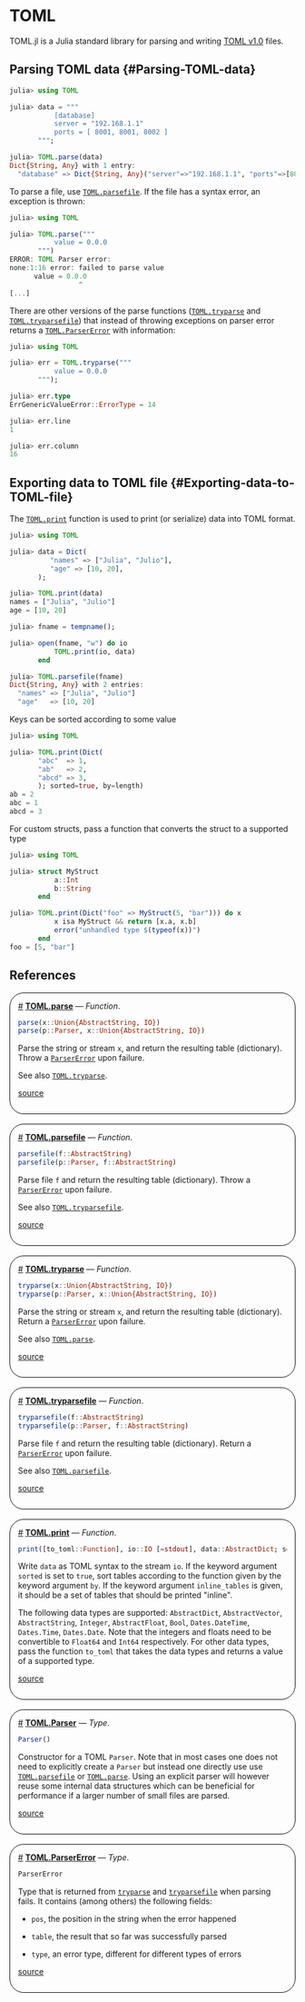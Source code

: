 


# TOML

TOML.jl is a Julia standard library for parsing and writing [TOML v1.0](https://toml.io/en/) files.

## Parsing TOML data {#Parsing-TOML-data}

```julia
julia> using TOML

julia> data = """
           [database]
           server = "192.168.1.1"
           ports = [ 8001, 8001, 8002 ]
       """;

julia> TOML.parse(data)
Dict{String, Any} with 1 entry:
  "database" => Dict{String, Any}("server"=>"192.168.1.1", "ports"=>[8001, 8001…
```


To parse a file, use [`TOML.parsefile`](/stdlib/TOML#TOML.parsefile). If the file has a syntax error, an exception is thrown:

```julia
julia> using TOML

julia> TOML.parse("""
           value = 0.0.0
       """)
ERROR: TOML Parser error:
none:1:16 error: failed to parse value
      value = 0.0.0
                 ^
[...]
```


There are other versions of the parse functions ([`TOML.tryparse`](/stdlib/TOML#TOML.tryparse) and [`TOML.tryparsefile`](/stdlib/TOML#TOML.tryparsefile)) that instead of throwing exceptions on parser error returns a [`TOML.ParserError`](/stdlib/TOML#TOML.ParserError) with information:

```julia
julia> using TOML

julia> err = TOML.tryparse("""
           value = 0.0.0
       """);

julia> err.type
ErrGenericValueError::ErrorType = 14

julia> err.line
1

julia> err.column
16
```


## Exporting data to TOML file {#Exporting-data-to-TOML-file}

The [`TOML.print`](/stdlib/TOML#TOML.print) function is used to print (or serialize) data into TOML format.

```julia
julia> using TOML

julia> data = Dict(
          "names" => ["Julia", "Julio"],
          "age" => [10, 20],
       );

julia> TOML.print(data)
names = ["Julia", "Julio"]
age = [10, 20]

julia> fname = tempname();

julia> open(fname, "w") do io
           TOML.print(io, data)
       end

julia> TOML.parsefile(fname)
Dict{String, Any} with 2 entries:
  "names" => ["Julia", "Julio"]
  "age"   => [10, 20]
```


Keys can be sorted according to some value

```julia
julia> using TOML

julia> TOML.print(Dict(
       "abc"  => 1,
       "ab"   => 2,
       "abcd" => 3,
       ); sorted=true, by=length)
ab = 2
abc = 1
abcd = 3
```


For custom structs, pass a function that converts the struct to a supported type

```julia
julia> using TOML

julia> struct MyStruct
           a::Int
           b::String
       end

julia> TOML.print(Dict("foo" => MyStruct(5, "bar"))) do x
           x isa MyStruct && return [x.a, x.b]
           error("unhandled type $(typeof(x))")
       end
foo = [5, "bar"]
```


## References
<div style='border-width:1px; border-style:solid; border-color:black; padding: 1em; border-radius: 25px;'>
<a id='TOML.parse' href='#TOML.parse'>#</a>&nbsp;<b><u>TOML.parse</u></b> &mdash; <i>Function</i>.




```julia
parse(x::Union{AbstractString, IO})
parse(p::Parser, x::Union{AbstractString, IO})
```


Parse the string  or stream `x`, and return the resulting table (dictionary). Throw a [`ParserError`](/stdlib/TOML#TOML.ParserError) upon failure.

See also [`TOML.tryparse`](/stdlib/TOML#TOML.tryparse).


[source](https://github.com/JuliaLang/julia/blob/d0ea96fb3beee191e4f46c76ae048c5a0ef4a3a8/stdlib/TOML/src/TOML.jl#L80-L88)

</div>
<br>
<div style='border-width:1px; border-style:solid; border-color:black; padding: 1em; border-radius: 25px;'>
<a id='TOML.parsefile' href='#TOML.parsefile'>#</a>&nbsp;<b><u>TOML.parsefile</u></b> &mdash; <i>Function</i>.




```julia
parsefile(f::AbstractString)
parsefile(p::Parser, f::AbstractString)
```


Parse file `f` and return the resulting table (dictionary). Throw a [`ParserError`](/stdlib/TOML#TOML.ParserError) upon failure.

See also [`TOML.tryparsefile`](/stdlib/TOML#TOML.tryparsefile).


[source](https://github.com/JuliaLang/julia/blob/d0ea96fb3beee191e4f46c76ae048c5a0ef4a3a8/stdlib/TOML/src/TOML.jl#L52-L60)

</div>
<br>
<div style='border-width:1px; border-style:solid; border-color:black; padding: 1em; border-radius: 25px;'>
<a id='TOML.tryparse' href='#TOML.tryparse'>#</a>&nbsp;<b><u>TOML.tryparse</u></b> &mdash; <i>Function</i>.




```julia
tryparse(x::Union{AbstractString, IO})
tryparse(p::Parser, x::Union{AbstractString, IO})
```


Parse the string or stream `x`, and return the resulting table (dictionary). Return a [`ParserError`](/stdlib/TOML#TOML.ParserError) upon failure.

See also [`TOML.parse`](/stdlib/TOML#TOML.parse).


[source](https://github.com/JuliaLang/julia/blob/d0ea96fb3beee191e4f46c76ae048c5a0ef4a3a8/stdlib/TOML/src/TOML.jl#L96-L104)

</div>
<br>
<div style='border-width:1px; border-style:solid; border-color:black; padding: 1em; border-radius: 25px;'>
<a id='TOML.tryparsefile' href='#TOML.tryparsefile'>#</a>&nbsp;<b><u>TOML.tryparsefile</u></b> &mdash; <i>Function</i>.




```julia
tryparsefile(f::AbstractString)
tryparsefile(p::Parser, f::AbstractString)
```


Parse file `f` and return the resulting table (dictionary). Return a [`ParserError`](/stdlib/TOML#TOML.ParserError) upon failure.

See also [`TOML.parsefile`](/stdlib/TOML#TOML.parsefile).


[source](https://github.com/JuliaLang/julia/blob/d0ea96fb3beee191e4f46c76ae048c5a0ef4a3a8/stdlib/TOML/src/TOML.jl#L66-L74)

</div>
<br>
<div style='border-width:1px; border-style:solid; border-color:black; padding: 1em; border-radius: 25px;'>
<a id='TOML.print' href='#TOML.print'>#</a>&nbsp;<b><u>TOML.print</u></b> &mdash; <i>Function</i>.




```julia
print([to_toml::Function], io::IO [=stdout], data::AbstractDict; sorted=false, by=identity, inline_tables::IdSet{<:AbstractDict})
```


Write `data` as TOML syntax to the stream `io`. If the keyword argument `sorted` is set to `true`, sort tables according to the function given by the keyword argument `by`. If the keyword argument `inline_tables` is given, it should be a set of tables that should be printed &quot;inline&quot;.

The following data types are supported: `AbstractDict`, `AbstractVector`, `AbstractString`, `Integer`, `AbstractFloat`, `Bool`, `Dates.DateTime`, `Dates.Time`, `Dates.Date`. Note that the integers and floats need to be convertible to `Float64` and `Int64` respectively. For other data types, pass the function `to_toml` that takes the data types and returns a value of a supported type.


[source](https://github.com/JuliaLang/julia/blob/d0ea96fb3beee191e4f46c76ae048c5a0ef4a3a8/stdlib/TOML/src/TOML.jl#L125-L137)

</div>
<br>
<div style='border-width:1px; border-style:solid; border-color:black; padding: 1em; border-radius: 25px;'>
<a id='TOML.Parser' href='#TOML.Parser'>#</a>&nbsp;<b><u>TOML.Parser</u></b> &mdash; <i>Type</i>.




```julia
Parser()
```


Constructor for a TOML `Parser`.  Note that in most cases one does not need to explicitly create a `Parser` but instead one directly use use [`TOML.parsefile`](/stdlib/TOML#TOML.parsefile) or [`TOML.parse`](/stdlib/TOML#TOML.parse).  Using an explicit parser will however reuse some internal data structures which can be beneficial for performance if a larger number of small files are parsed.


[source](https://github.com/JuliaLang/julia/blob/d0ea96fb3beee191e4f46c76ae048c5a0ef4a3a8/stdlib/TOML/src/TOML.jl#L30-L38)

</div>
<br>
<div style='border-width:1px; border-style:solid; border-color:black; padding: 1em; border-radius: 25px;'>
<a id='TOML.ParserError' href='#TOML.ParserError'>#</a>&nbsp;<b><u>TOML.ParserError</u></b> &mdash; <i>Type</i>.




```julia
ParserError
```


Type that is returned from [`tryparse`](/stdlib/TOML#TOML.tryparse) and [`tryparsefile`](/stdlib/TOML#TOML.tryparsefile) when parsing fails. It contains (among others) the following fields:
- `pos`, the position in the string when the error happened
  
- `table`, the result that so far was successfully parsed
  
- `type`, an error type, different for different types of errors
  


[source](https://github.com/JuliaLang/julia/blob/d0ea96fb3beee191e4f46c76ae048c5a0ef4a3a8/stdlib/TOML/src/TOML.jl#L112-L121)

</div>
<br>
